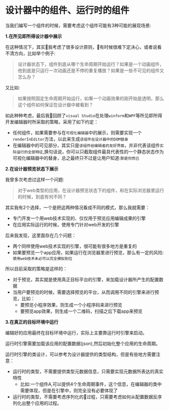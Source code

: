 # 设计器中的组件、运行时的组件


当我们编写一个组件的时候，需要考虑这个组件可能有3种可能的展现场景:

**1.在所见即所得设计器中展示**

在这种情况下，其实我考虑了很多设计原则，有时候很难下定决心，或者说看不清方向，比如举个例子:

> 设计器状态下，组件到底从哪个生命周期开始运行？如果是一个动画组件，他到底是只运行一次动画还是不停的重复播放？如果是一些不可见的组件又怎么办？


又比如:

> 如果按照固定生命周期开始运行，如果一个动画效果的刚开始是透明，那么这个组件如何保证在设计器中被看到？

如此种种考虑，最后我回顾了`visual Studio`在处理`winform`和`WPF`等所见即所得开发编辑器时所采取的策略，采用了如下约定：

- 任何组件，如果需要参与在`可视化编辑器`中的展示，则需要实现一个`renderInEditor`方法，以此来生成`该组件在设计器中的DOM替身`
- 在编辑器中的可见部分，其实只是`该组件给编辑者的友好界面`，并非代表该组件`实际运行的全部特征`,换句话说，你可以只截取组件最具代表性的一个静态状态作为可视化编辑器中的替身，总之最终只不过是让用户知道:`那是你而已`

**2.在设计器预览状态下展示**

我曾多次考虑过这样一个问题:

> 对于web类型的应用，在设计器预览状态下的组件，和在实际浏览器里运行的时候，到底有何不同？

其实我有2个选择，一个是把这两种情况看成不同的模式，那么我就需要：
- 专门开发一个用web技术实现的、仅仅用于预览应用编辑成果的引擎
- 在应用实际运行的时候，使用专门针对web开发的引擎

后来我发现，这里面存在几个问题：
- 两个同样使用web技术实现的引擎，很可能有很多地方是重复的
- 如果要预览一个app应用，如果运行在浏览器里进行预览，那么有一定的风险:`使用web技术未必可以完全模拟到位`

所以目前采取的策略是这样的：
- 对于预览，其实就是使用真正目标平台的引擎，来加载设计器所产生的配置数据
- 当用户要预览的时候，需要选择预览的平台，从而调用不同的引擎来进行预览，比如：
    - 要预览小程序效果，则生成一个小程序码来进行预览
    - 要预览app效果，则生成一个二维码，扫描之后下载app来预览

**3.在真正的目标环境中运行**

编辑好的应用最终在目标环境中运行，实际上主要靠运行时引擎来启动。

运行时引擎需要加载该应用的配置数据(json),然后初始化整个应用的生命周期。

运行时引擎的类设计，可以参考为设计器提供的类型结构，但是有些地方需要注意：

- 运行时的类型，不需要提供类型元数据信息，只需要实现元数据所表达的真实特性
    - 比如:一个组件A,可以提供4个生命周期事件，这个信息，在编辑器的类中需要体现，但是在引擎中，则完全没有必要体现了
- 运行时的类型，不需要考虑序列化的过程，只需要考虑如何从配置数据反序列化出整个应用的过程。

